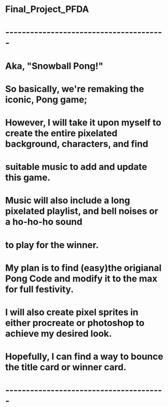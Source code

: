 # Final_Project_PFDA

# *-*-*-*-*-*-*-*-*-*-*-*-*-*-*-*-*-*-*-*-*-*--*--*-*-*-*-*-*-*-*-*-*-*-*-*-*-*

# Aka, **"Snowball Pong!"**
#   So basically, we're remaking the iconic, Pong game;
#   However, I will take it upon myself to create the entire pixelated background, characters, and find
#   suitable music to add and update this game.
#   Music will also include a long pixelated playlist, and bell noises or a ho-ho-ho sound
#   to play for the winner. 
#   My plan is to find (easy)the origianal Pong Code and modify it to the max for full festivity.
#   I will also create pixel sprites in either procreate or photoshop to achieve my desired look.
#   Hopefully, I can find a way to bounce the title card or winner card.

# *-*-*-*-*-*-*-*-*-*-*-*-*-*-*-*-*-*-*-*-*-*--*--*-*-*-*-*-*-*-*-*-*-*-*-*-*-*